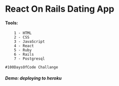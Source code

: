 # React On Rails Dating App

#### Tools:

```
    1 - HTML
    2 - CSS
    3 - JavaScript
    4 - React
    5 - Ruby
    6 - Rails
    7 - Postgresql
```

```
#100DaysOfCode Challange
```

##### Demo: deploying to heroku 

